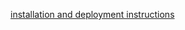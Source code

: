 [installation and deployment instructions](https://github.com/Devops-ohtuprojekti/DevOpsCSAOS/blob/documentation/documentation/installation-and-deployment.md)
